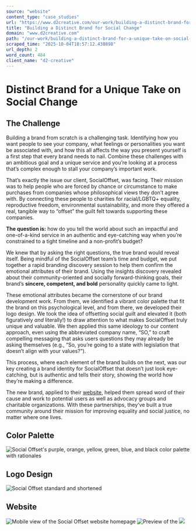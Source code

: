 ```yaml
---
source: "website"
content_type: "case_studies"
url: "https://www.d2creative.com/our-work/building-a-distinct-brand-for-a-unique-take-on-social-change/"
title: "Building a Distinct Brand for Social Change"
domain: "www.d2creative.com"
path: "/our-work/building-a-distinct-brand-for-a-unique-take-on-social-change/"
scraped_time: "2025-10-04T18:57:12.438898"
url_depth: 2
word_count: 484
client_name: "d2-creative"
---
```


# Distinct Brand for a Unique Take on Social Change

## The Challenge

Building a brand from scratch is a challenging task. Identifying how you want people to see your company, what feelings or personalities you want be associated with, and how this all affects the way you present yourself is a first step that every brand needs to nail. Combine these challenges with an ambitious goal and a unique service and you’re looking at a process that’s complex enough to stall your company’s important work.

That’s exactly the issue our client, SocialOffset, was facing. Their mission was to help people who are forced by chance or circumstance to make purchases from companies whose philosophical views they don’t agree with. By connecting these people to charities for racial/LGBTQ+ equality, reproductive freedom, environmental sustainability, and more they offered a real, tangible way to “offset” the guilt felt towards supporting these companies.

**The question is:** how do you tell the world about such an impactful and one-of-a-kind service in an authentic and eye-catching way when you’re constrained to a tight timeline and a non-profit’s budget?

We knew that by asking the right questions, the true brand would reveal itself. Being mindful of the SocialOffset team’s time and budget, we put together a rapid branding discovery session to help them confirm the emotional attributes of their brand. Using the insights discovery revealed about their community-oriented and socially forward-thinking goals, their brand’s **sincere, competent, and bold** personality quickly came to light.

These emotional attributes became the cornerstone of our brand development work. From them, we identified a vibrant color palette that fit the brand on this psychological level, and from there, we developed their logo design. We took the idea of offsetting social guilt and elevated it (both figuratively _and_ literally!) to draw attention to what makes SocialOffset truly unique and valuable. We then applied this same ideology to our content approach, even using the abbreviated company name, “SO,” to craft compelling messaging that asks users questions they may already be asking themselves (e.g., “So, you’re going to a state with legislation that doesn’t align with your values?”).

This process, where each element of the brand builds on the next, was our key creating a brand identity for SocialOffset that doesn’t just look eye-catching, but is authentic and tells their story, showing the world how they’re making a difference.

The new brand, applied to their [website](https://socialoffset.org/), helped them spread word of their cause and work to potential users as well as advocacy groups and charitable organizations. With these partnerships, they’ve built a true community around their mission for improving equality and social justice, no matter where one lives.

## Color Palette

![Social Offset's purple, orange, yellow, green, blue, and black color palette with rationales](https://www.d2creative.com/wp-content/uploads/2024/05/social-offset-color-palette-mobile@2x1.jpg)

## Logo Design

![Social Offset standard and shortened ](https://www.d2creative.com/wp-content/uploads/2024/05/social-offset-logos-mobile@2x1.webp)

## Website

![Mobile view of the Social Offset website homepage](https://www.d2creative.com/wp-content/uploads/2024/05/social-offset-website-mobile-1@2x1.jpg) ![Preview of the ](https://www.d2creative.com/wp-content/uploads/2024/05/social-offset-website-mobile-2@2x1.jpg) ![](https://www.d2creative.com/wp-content/uploads/2024/05/social-offset-website-mobile-3@2x1.jpg)